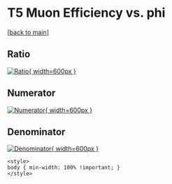 # T5 Muon Efficiency vs. phi

[[back to main](./)]



## Ratio

[![Ratio](../mtv/var/T5_13_eff_phi.png){ width=600px }](../mtv/var/T5_13_eff_phi.pdf)

## Numerator

[![Numerator](../mtv/num/T5_13_eff_phi_num0.png){ width=600px }](../mtv/num/T5_13_eff_phi_num0.pdf)

## Denominator

[![Denominator](../mtv/den/T5_13_eff_phi_den.png){ width=600px }](../mtv/den/T5_13_eff_phi_den.pdf)


``` {=html}
<style>
body { min-width: 100% !important; }
</style>
```
